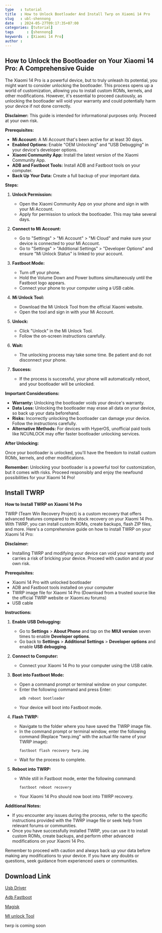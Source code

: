 ```yaml
---
type   : tutorial
title  : How to Unlock Bootloader And Install Twrp on Xiaomi 14 Pro
slug   : ubl-shennong
date   : 2024-05-27T09:17:35+07:00
categories: [tutorial]
tags      : [shennong]
keywords  : [Xiaomi 14 Pro]
author : 
---
```



## How to Unlock the Bootloader on Your Xiaomi 14 Pro: A Comprehensive Guide

The Xiaomi 14 Pro is a powerful device, but to truly unleash its potential, you might want to consider unlocking the bootloader. This process opens up a world of customization, allowing you to install custom ROMs, kernels, and other modifications. However, it's essential to proceed cautiously, as unlocking the bootloader will void your warranty and could potentially harm your device if not done correctly.

**Disclaimer:** This guide is intended for informational purposes only. Proceed at your own risk.

**Prerequisites:**

* **Mi Account:** A Mi Account that's been active for at least 30 days.
* **Enabled Options:** Enable "OEM Unlocking" and "USB Debugging" in your device's developer options.
* **Xiaomi Community App:** Install the latest version of the Xiaomi Community App.
* **ADB and Fastboot Tools:** Install ADB and Fastboot tools on your computer.
* **Back Up Your Data:** Create a full backup of your important data.

**Steps:**

1. **Unlock Permission:**
    * Open the Xiaomi Community App on your phone and sign in with your Mi Account.
    * Apply for permission to unlock the bootloader. This may take several days.

2. **Connect to Mi Account:**
    * Go to "Settings" > "Mi Account" > "Mi Cloud" and make sure your device is connected to your Mi Account.
    * Go to "Settings" > "Additional Settings" > "Developer Options" and ensure "Mi Unlock Status" is linked to your account.

3. **Fastboot Mode:**
    * Turn off your phone.
    * Hold the Volume Down and Power buttons simultaneously until the Fastboot logo appears.
    * Connect your phone to your computer using a USB cable.

4. **Mi Unlock Tool:**
    * Download the Mi Unlock Tool from the official Xiaomi website.
    * Open the tool and sign in with your Mi Account.

5. **Unlock:**
    * Click "Unlock" in the Mi Unlock Tool.
    * Follow the on-screen instructions carefully.

6. **Wait:**
    * The unlocking process may take some time. Be patient and do not disconnect your phone.

7. **Success:**
    * If the process is successful, your phone will automatically reboot, and your bootloader will be unlocked.

**Important Considerations:**

* **Warranty:** Unlocking the bootloader voids your device's warranty.
* **Data Loss:** Unlocking the bootloader may erase all data on your device, so back up your data beforehand.
* **Risks:** Incorrectly unlocking the bootloader can damage your device. Follow the instructions carefully.
* **Alternative Methods:** For devices with HyperOS, unofficial paid tools like NCUNLOCK may offer faster bootloader unlocking services.

**After Unlocking:**

Once your bootloader is unlocked, you'll have the freedom to install custom ROMs, kernels, and other modifications. 

**Remember:** Unlocking your bootloader is a powerful tool for customization, but it comes with risks. Proceed responsibly and enjoy the newfound possibilities for your Xiaomi 14 Pro!

## Install TWRP
**How to Install TWRP on Xiaomi 14 Pro**

TWRP (Team Win Recovery Project) is a custom recovery that offers advanced features compared to the stock recovery on your Xiaomi 14 Pro. With TWRP, you can install custom ROMs, create backups, flash ZIP files, and more. Here's a comprehensive guide on how to install TWRP on your Xiaomi 14 Pro:

**Disclaimer:**

* Installing TWRP and modifying your device can void your warranty and carries a risk of bricking your device. Proceed with caution and at your own risk.

**Prerequisites:**

* Xiaomi 14 Pro with unlocked bootloader
* ADB and Fastboot tools installed on your computer
* TWRP image file for Xiaomi 14 Pro (Download from a trusted source like the official TWRP website or Xiaomi.eu forums)
* USB cable

**Instructions:**

1. **Enable USB Debugging:**
   * Go to **Settings** > **About Phone** and tap on the **MIUI version** seven times to enable **Developer options**.
   * Go back to **Settings** > **Additional Settings** > **Developer options** and enable **USB debugging**.

2. **Connect to Computer:**
   * Connect your Xiaomi 14 Pro to your computer using the USB cable.

3. **Boot into Fastboot Mode:**
   * Open a command prompt or terminal window on your computer.
   * Enter the following command and press Enter:
     ```
     adb reboot bootloader
     ```
   * Your device will boot into Fastboot mode.

4. **Flash TWRP:**
   * Navigate to the folder where you have saved the TWRP image file.
   * In the command prompt or terminal window, enter the following command (Replace "twrp.img" with the actual file name of your TWRP image):
     ```
     fastboot flash recovery twrp.img
     ```
   * Wait for the process to complete.

5. **Reboot into TWRP:**
   * While still in Fastboot mode, enter the following command:
     ```
     fastboot reboot recovery
     ```
   * Your Xiaomi 14 Pro should now boot into TWRP recovery.

**Additional Notes:**

* If you encounter any issues during the process, refer to the specific instructions provided with the TWRP image file or seek help from relevant forums or communities.
* Once you have successfully installed TWRP, you can use it to install custom ROMs, create backups, and perform other advanced modifications on your Xiaomi 14 Pro.

Remember to proceed with caution and always back up your data before making any modifications to your device. If you have any doubts or questions, seek guidance from experienced users or communities.


## Download Link

[Usb Driver](https://sourceforge.net/projects/wahyu6070-project-android/files/Tools/surya/PdaNetA4199.zip/download)

[Adb Fastboot](https://sourceforge.net/projects/wahyu6070-project-android/files/Tools/surya/adb-setup-1.4.3.zip/download)

[Magisk](https://github.com/topjohnwu/Magisk/releases/latest)

[MI unlock Tool](https://en.miui.com/unlock/download_en.html)

twrp is coming soon

